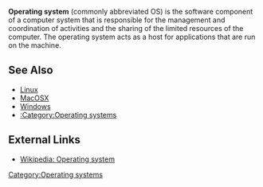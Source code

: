 **Operating system** (commonly abbreviated OS) is the software component
of a computer system that is responsible for the management and
coordination of activities and the sharing of the limited resources of
the computer. The operating system acts as a host for applications that
are run on the machine.

## See Also

- [Linux](Linux "wikilink")
- [MacOSX](MacOSX "wikilink")
- [Windows](Windows "wikilink")
- [:Category:Operating systems](:Category:Operating_systems "wikilink")

## External Links

- [Wikipedia: Operating
  system](http://en.wikipedia.org/wiki/Operating_system)

[Category:Operating systems](Category:Operating_systems "wikilink")